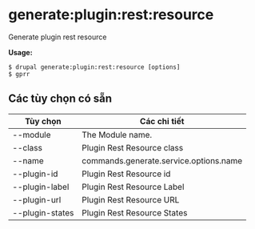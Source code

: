 # generate:plugin:rest:resource
Generate plugin rest resource

**Usage:**
```
$ drupal generate:plugin:rest:resource [options]
$ gprr  
```

## Các tùy chọn có sẵn
Tùy chọn | Các chi tiết
-------|-------------
--module | The Module name.
--class | Plugin Rest Resource class
--name | commands.generate.service.options.name
--plugin-id | Plugin Rest Resource id
--plugin-label | Plugin Rest Resource Label
--plugin-url | Plugin Rest Resource URL
--plugin-states | Plugin Rest Resource States
